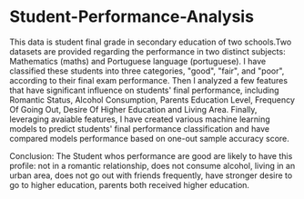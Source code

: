 # Student-Performance-Analysis
This data is student final grade in secondary education of two schools.Two datasets are provided regarding the performance in two distinct subjects: Mathematics (maths) and Portuguese language (portuguese).  I have classified these students into three categories, "good", "fair", and "poor", according to their final exam performance. Then I analyzed a few features that have significant influence on students' final performance, including Romantic Status, Alcohol Consumption, Parents Education Level, Frequency Of Going Out, Desire Of Higher Education and Living Area. Finally, leveraging avaiable features, I have created various machine learning models to predict students' final performance classification and have compared models performance based on one-out sample accuracy score.

Conclusion: The Student whos performance are good are likely to have this profile:
not in a romantic relationship, 
does not consume alcohol, 
living in an urban area, 
does not go out with friends frequently, 
have stronger desire to go to higher education,
parents both received higher education.
